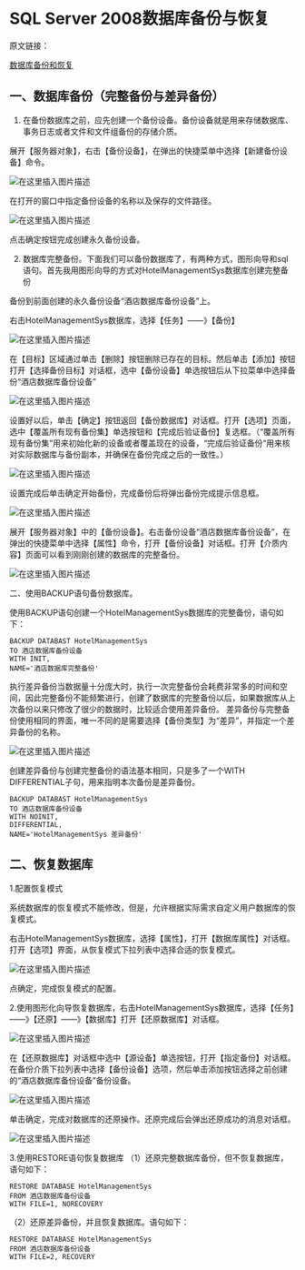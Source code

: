 # SQL Server 2008数据库备份与恢复

原文链接：

[数据库备份和恢复](https://blog.csdn.net/Street_Partners/article/details/86666238)

## 一、数据库备份（完整备份与差异备份）

1. 在备份数据库之前，应先创建一个备份设备。备份设备就是用来存储数据库、事务日志或者文件和文件组备份的存储介质。

展开【服务器对象】，右击【备份设备】，在弹出的快捷菜单中选择【新建备份设备】命令。

![在这里插入图片描述](Imag/20190127131328803.png)

在打开的窗口中指定备份设备的名称以及保存的文件路径。

![在这里插入图片描述](Imag/20190127131816710.png)

点击确定按钮完成创建永久备份设备。

2. 数据库完整备份。下面我们可以备份数据库了，有两种方式，图形向导和sql语句。首先我用图形向导的方式对HotelManagementSys数据库创建完整备份

备份到前面创建的永久备份设备“酒店数据库备份设备”上。

右击HotelManagementSys数据库，选择【任务】——》【备份】

![在这里插入图片描述](Imag/20190127133603741.png)

在【目标】区域通过单击【删除】按钮删除已存在的目标。然后单击【添加】按钮打开【选择备份目标】对话框，选中【备份设备】单选按钮后从下拉菜单中选择备份“酒店数据库备份设备”

![在这里插入图片描述](Imag/20190127135524142.jpg)

设置好以后，单击【确定】按钮返回【备份数据库】对话框。打开【选项】页面，选中【覆盖所有现有备份集】单选按钮和【完成后验证备份】复选框。（“覆盖所有现有备份集”用来初始化新的设备或者覆盖现在的设备，“完成后验证备份”用来核对实际数据库与备份副本，并确保在备份完成之后的一致性。）

![在这里插入图片描述](Imag/20190127140212353.jpg)

设置完成后单击确定开始备份，完成备份后将弹出备份完成提示信息框。

![在这里插入图片描述](Imag/20190127142604642.png)

展开【服务器对象】中的【备份设备】。右击备份设备“酒店数据库备份设备”，在弹出的快捷菜单中选择【属性】命令，打开【备份设备】对话框。打开【介质内容】页面可以看到刚刚创建的数据库的完整备份。

![在这里插入图片描述](Imag/20190127141116916.jpg)

二、使用BACKUP语句备份数据库。

使用BACKUP语句创建一个HotelManagementSys数据库的完整备份，语句如下：

```
BACKUP DATABAST HotelManagementSys
TO 酒店数据库备份设备
WITH INIT,
NAME='酒店数据库完整备份'
```

执行差异备份当数据量十分庞大时，执行一次完整备份会耗费非常多的时间和空间，因此完整备份不能频繁进行，创建了数据库的完整备份以后，如果数据库从上次备份以来只修改了很少的数据时，比较适合使用差异备份。
差异备份与完整备份使用相同的界面，唯一不同的是需要选择【备份类型】为“差异”，并指定一个差异备份的名称。

![在这里插入图片描述](Imag/20190127142618906.png)

创建差异备份与创建完整备份的语法基本相同，只是多了一个WITH DIFFERENTIAL子句，用来指明本次备份是差异备份。

```
BACKUP DATABAST HotelManagementSys
TO 酒店数据库备份设备
WITH NOINIT,
DIFFERENTIAL,
NAME='HotelManagementSys 差异备份'
```

## 二、恢复数据库

1.配置恢复模式

系统数据库的恢复模式不能修改，但是，允许根据实际需求自定义用户数据库的恢复模式。

右击HotelManagementSys数据库，选择【属性】，打开【数据库属性】对话框。打开【选项】界面，从恢复模式下拉列表中选择合适的恢复模式。

![在这里插入图片描述](Imag/20190127143919493.jpg)

点确定，完成恢复模式的配置。

2.使用图形化向导恢复数据库，右击HotelManagementSys数据库，选择【任务】——》【还原】——》【数据库】打开【还原数据库】对话框。

![在这里插入图片描述](Imag/20190127145109203.png)

在【还原数据库】对话框中选中【源设备】单选按钮，打开【指定备份】对话框。在备份介质下拉列表中选择【备份设备】选项，然后单击添加按钮选择之前创建的“酒店数据库备份设备”备份设备。

![在这里插入图片描述](Imag/20190127145229434.png)

单击确定，完成对数据库的还原操作。还原完成后会弹出还原成功的消息对话框。

![在这里插入图片描述](Imag/20190127145430663.png)

3.使用RESTORE语句恢复数据库
（1）还原完整数据库备份，但不恢复数据库，语句如下：

```
RESTORE DATABASE HotelManagementSys
FROM 酒店数据库备份设备
WITH FILE=1, NORECOVERY
```

（2）还原差异备份，并且恢复数据库。语句如下：

```
RESTORE DATABASE HotelManagementSys
FROM 酒店数据库备份设备
WITH FILE=2, RECOVERY
```

